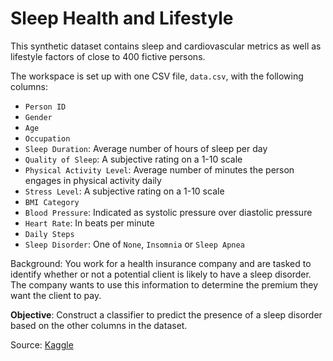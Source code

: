 # Sleep Health and Lifestyle

This synthetic dataset contains sleep and cardiovascular metrics as well as lifestyle factors of close to 400 fictive persons.

The workspace is set up with one CSV file, `data.csv`, with the following columns:

- `Person ID`
- `Gender`
- `Age`
- `Occupation`
- `Sleep Duration`: Average number of hours of sleep per day
- `Quality of Sleep`: A subjective rating on a 1-10 scale
- `Physical Activity Level`: Average number of minutes the person engages in physical activity daily
- `Stress Level`: A subjective rating on a 1-10 scale
- `BMI Category`
- `Blood Pressure`: Indicated as systolic pressure over diastolic pressure
- `Heart Rate`: In beats per minute
- `Daily Steps`
- `Sleep Disorder`: One of `None`, `Insomnia` or `Sleep Apnea`

Background: You work for a health insurance company and are tasked to identify whether or not a potential client is likely to have a sleep disorder. The company wants to use this information to determine the premium they want the client to pay.

**Objective**: Construct a classifier to predict the presence of a sleep disorder based on the other columns in the dataset.


Source: [Kaggle](https://www.kaggle.com/datasets/uom190346a/sleep-health-and-lifestyle-dataset/)
